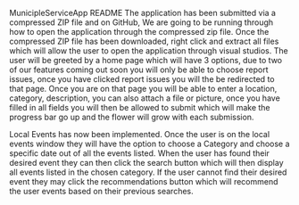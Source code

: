 MunicipleServiceApp README
The application has been submitted via a compressed ZIP file and on GitHub, We are going to be running through how to open the application 
through the compressed zip file.
Once the compressed ZIP file has been downloaded, right click and extract all files which will allow the user to open the application through 
visual studios.
The user will be greeted by a home page which will have 3 options, due to two of our features coming out soon you will only be able to choose 
report issues, once you have clicked report issues you will the be redirected to that page.
Once you are on that page you will be able to enter a location, category, description, you can also attach a file or picture, once you have 
filled in all fields you will then be allowed to submit which will make the progress bar go up and the flower will grow with each submission.

Local Events has now been implemented.
Once the user is on the local events window they will have the option to choose a Category and choose a specific date out of all the events listed.
When the user has found their desired event they can then click the search button which will then display all events listed in the chosen category.
If the user cannot find their desired event they may click the recommendations button which will recommend the user events based on their previous searches.
